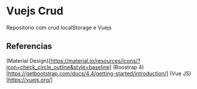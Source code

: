 # Vuejs Crud
Repositorio com crud localStorage e Vuejs

## Referencias
(Material Design)[https://material.io/resources/icons/?icon=check_circle_outline&style=baseline]
(Boostrap 4)[https://getbootstrap.com/docs/4.4/getting-started/introduction/]
(Vue JS)[https://vuejs.org/]